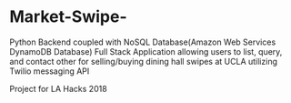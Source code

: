 # Market-Swipe-

Python Backend coupled with NoSQL Database(Amazon Web Services DynamoDB Database)
Full Stack Application allowing users to list, query, and contact other for selling/buying dining hall swipes at UCLA utilizing Twilio messaging API

Project for LA Hacks 2018
